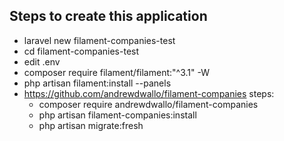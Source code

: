 ## Steps to create this application

- laravel new filament-companies-test
- cd filament-companies-test
- edit .env
- composer require filament/filament:"^3.1" -W
- php artisan filament:install --panels
- https://github.com/andrewdwallo/filament-companies steps:
	- composer require andrewdwallo/filament-companies
	- php artisan filament-companies:install
	- php artisan migrate:fresh

